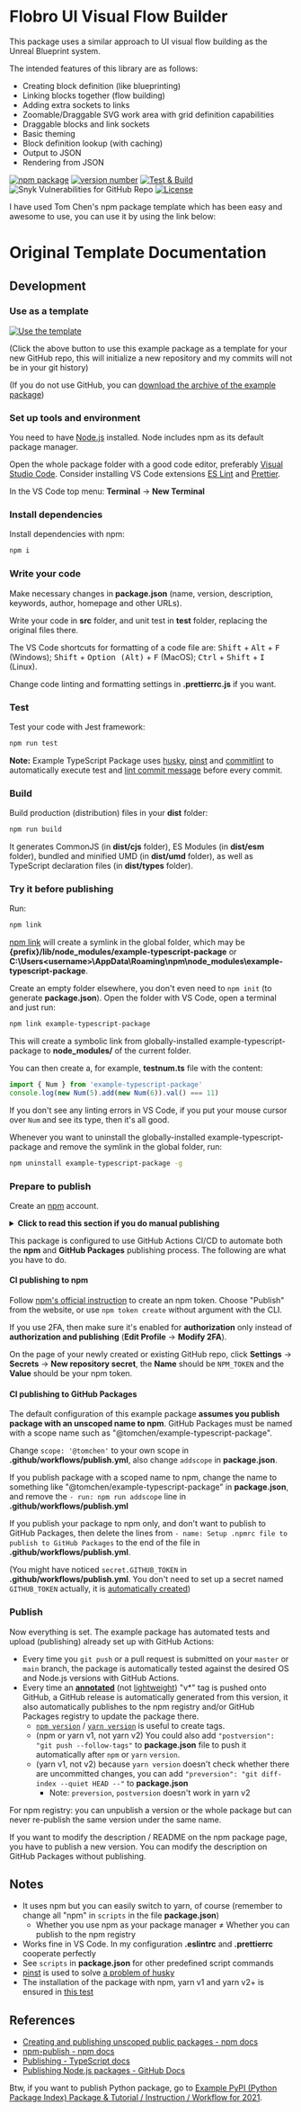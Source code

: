 # Flobro UI Visual Flow Builder

This package uses a similar approach to UI visual flow building as the Unreal Blueprint system.

The intended features of this library are as follows:
- Creating block definition (like blueprinting)
- Linking blocks together (flow building)
- Adding extra sockets to links
- Zoomable/Draggable SVG work area with grid definition capabilities
- Draggable blocks and link sockets
- Basic theming
- Block definition lookup (with caching)
- Output to JSON
- Rendering from JSON

[![npm package](https://img.shields.io/badge/npm%20i-flobro-brightgreen)](https://www.npmjs.com/package/flobro)
[![version number](https://img.shields.io/npm/v/example-typescript-package?color=green&label=version)](https://github.com/tomchen/example-typescript-package/releases)
[![Test & Build](https://github.com/chriso86/flobro/actions/workflows/testbuild.yml/badge.svg)](https://github.com/chriso86/flobro/actions/workflows/testbuild.yml)
![Snyk Vulnerabilities for GitHub Repo](https://img.shields.io/snyk/vulnerabilities/github/chriso86/flobro)
[![License](https://img.shields.io/github/license/chriso86/flobro)](https://github.com/chriso86/flobro/blob/main/LICENSE)

I have used Tom Chen's npm package template which has been easy and awesome to use, you can use it by using the link below:

# Original Template Documentation

## Development

### Use as a template

[![Use the template](https://img.shields.io/static/v1?label=&message=Click%20here%20to%20use%20this%20package%20as%20a%20template%20to%20start%20a%20new%20repo%20on%20GitHub&color=brightgreen&style=for-the-badge)](https://github.com/tomchen/example-typescript-package/generate)

(Click the above button to use this example package as a template for your new GitHub repo, this will initialize a new repository and my commits will not be in your git history)

(If you do not use GitHub, you can [download the archive of the example package](https://github.com/tomchen/example-typescript-package/archive/main.zip))

### Set up tools and environment

You need to have [Node.js](https://nodejs.org/en/download/) installed. Node includes npm as its default package manager.

Open the whole package folder with a good code editor, preferably [Visual Studio Code](https://code.visualstudio.com/download). Consider installing VS Code extensions [ES Lint](https://marketplace.visualstudio.com/items?itemName=dbaeumer.vscode-eslint) and [Prettier](https://marketplace.visualstudio.com/items?itemName=esbenp.prettier-vscode).

In the VS Code top menu: **Terminal** -> **New Terminal**

### Install dependencies

Install dependencies with npm:

```bash
npm i
```

### Write your code

Make necessary changes in **package.json** (name, version, description, keywords, author, homepage and other URLs).

Write your code in **src** folder, and unit test in **test** folder, replacing the original files there.

The VS Code shortcuts for formatting of a code file are: <kbd>Shift</kbd> + <kbd>Alt</kbd> + <kbd>F</kbd> (Windows); <kbd>Shift</kbd> + <kbd>Option (Alt)</kbd> + <kbd>F</kbd> (MacOS); <kbd>Ctrl</kbd> + <kbd>Shift</kbd> + <kbd>I</kbd> (Linux).

Change code linting and formatting settings in **.prettierrc.js** if you want.

### Test

Test your code with Jest framework:

```bash
npm run test
```

**Note:** Example TypeScript Package uses [husky](https://typicode.github.io/husky/), [pinst](https://github.com/typicode/pinst) and [commitlint](https://commitlint.js.org/) to automatically execute test and [lint commit message](https://www.conventionalcommits.org/) before every commit.

### Build

Build production (distribution) files in your **dist** folder:

```bash
npm run build
```

It generates CommonJS (in **dist/cjs** folder), ES Modules (in **dist/esm** folder), bundled and minified UMD (in **dist/umd** folder), as well as TypeScript declaration files (in **dist/types** folder).

### Try it before publishing

Run:

```bash
npm link
```

[npm link](https://docs.npmjs.com/cli/v6/commands/npm-link) will create a symlink in the global folder, which may be **{prefix}/lib/node_modules/example-typescript-package** or **C:\Users\<username>\AppData\Roaming\npm\node_modules\example-typescript-package**.

Create an empty folder elsewhere, you don't even need to `npm init` (to generate **package.json**). Open the folder with VS Code, open a terminal and just run:

```bash
npm link example-typescript-package
```

This will create a symbolic link from globally-installed example-typescript-package to **node_modules/** of the current folder.

You can then create a, for example, **testnum.ts** file with the content:

```ts
import { Num } from 'example-typescript-package'
console.log(new Num(5).add(new Num(6)).val() === 11)
```

If you don't see any linting errors in VS Code, if you put your mouse cursor over `Num` and see its type, then it's all good.

Whenever you want to uninstall the globally-installed example-typescript-package and remove the symlink in the global folder, run:

```bash
npm uninstall example-typescript-package -g
```

### Prepare to publish

Create an [npm](https://www.npmjs.com/) account.

<details><summary><strong>Click to read this section if you do manual publishing</strong></summary>

#### Manual publishing to npm

Log in:

```bash
npm adduser
```

And publish:

```bash
npm publish
```

</details>

This package is configured to use GitHub Actions CI/CD to automate both the **npm** and **GitHub Packages** publishing process. The following are what you have to do.

#### CI publishing to npm

Follow [npm's official instruction](https://docs.npmjs.com/creating-and-viewing-access-tokens) to create an npm token. Choose "Publish" from the website, or use `npm token create` without argument with the CLI.

If you use 2FA, then make sure it's enabled for **authorization** only instead of **authorization and publishing** (**Edit Profile** -> **Modify 2FA**).

On the page of your newly created or existing GitHub repo, click **Settings** -> **Secrets** -> **New repository secret**, the **Name** should be `NPM_TOKEN` and the **Value** should be your npm token.

#### CI publishing to GitHub Packages

The default configuration of this example package **assumes you publish package with an unscoped name to npm**. GitHub Packages must be named with a scope name such as "@tomchen/example-typescript-package".

Change `scope: '@tomchen'` to your own scope in **.github/workflows/publish.yml**, also change `addscope` in **package.json**.

If you publish package with a scoped name to npm, change the name to something like "@tomchen/example-typescript-package" in **package.json**, and remove the `- run: npm run addscope` line in **.github/workflows/publish.yml**

If you publish your package to npm only, and don't want to publish to GitHub Packages, then delete the lines from `- name: Setup .npmrc file to publish to GitHub Packages` to the end of the file in **.github/workflows/publish.yml**.

(You might have noticed `secret.GITHUB_TOKEN` in **.github/workflows/publish.yml**. You don't need to set up a secret named `GITHUB_TOKEN` actually, it is [automatically created](https://docs.github.com/en/free-pro-team@latest/actions/reference/authentication-in-a-workflow#about-the-github_token-secret))

### Publish

Now everything is set. The example package has automated tests and upload (publishing) already set up with GitHub Actions:

- Every time you `git push` or a pull request is submitted on your `master` or `main` branch, the package is automatically tested against the desired OS and Node.js versions with GitHub Actions.
- Every time an [**annotated**](https://git-scm.com/book/en/v2/Git-Basics-Tagging#_annotated_tags) (not [lightweight](https://git-scm.com/book/en/v2/Git-Basics-Tagging#_lightweight_tags)) "v*" tag is pushed onto GitHub, a GitHub release is automatically generated from this version, it also automatically publishes to the npm registry and/or GitHub Packages registry to update the package there.
  - [`npm version`](https://docs.npmjs.com/cli/version/) / [`yarn version`](https://yarnpkg.com/cli/version) is useful to create tags.
  - (npm or yarn v1, not yarn v2) You could also add `"postversion": "git push --follow-tags"` to **package.json** file to push it automatically after `npm` or `yarn` `version`.
  - (yarn v1, not v2) because `yarn version` doesn't check whether there are uncommitted changes, you can add `"preversion": "git diff-index --quiet HEAD --"` to **package.json**
    - Note: `preversion`, `postversion` doesn't work in yarn v2

For npm registry: you can unpublish a version or the whole package but can never re-publish the same version under the same name.

If you want to modify the description / README on the npm package page, you have to publish a new version. You can modify the description on GitHub Packages without publishing.

## Notes

- It uses npm but you can easily switch to yarn, of course (remember to change all "npm" in `scripts` in the file **package.json**)
  - Whether you use npm as your package manager ≠ Whether you can publish to the npm registry
- Works fine in VS Code. In my configuration **.eslintrc** and **.prettierrc** cooperate perfectly
- See `scripts` in **package.json** for other predefined script commands
- [pinst](https://github.com/typicode/pinst) is used to solve [a problem of husky](https://typicode.github.io/husky/#/?id=yarn-2)
- The installation of the package with npm, yarn v1 and yarn v2+ is ensured in [this test](https://github.com/tomchen/example-typescript-package-test)

## References

- [Creating and publishing unscoped public packages - npm docs](https://docs.npmjs.com/creating-and-publishing-unscoped-public-packages)
- [npm-publish - npm docs](https://docs.npmjs.com/cli/v6/commands/npm-publish)
- [Publishing - TypeScript docs](https://www.typescriptlang.org/docs/handbook/declaration-files/publishing.html)
- [Publishing Node.js packages - GitHub Docs](https://docs.github.com/en/free-pro-team@latest/actions/guides/publishing-nodejs-packages)

Btw, if you want to publish Python package, go to [Example PyPI (Python Package Index) Package & Tutorial / Instruction / Workflow for 2021](https://github.com/tomchen/example_pypi_package).
